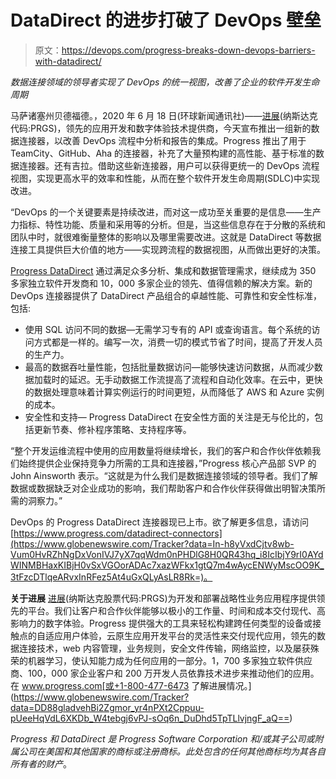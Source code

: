 # DataDirect 的进步打破了 DevOps 壁垒

> 原文：<https://devops.com/progress-breaks-down-devops-barriers-with-datadirect/>

*数据连接领域的领导者实现了 DevOps 的统一视图，改善了企业的软件开发生命周期*

马萨诸塞州贝德福德。，2020 年 6 月 18 日(环球新闻通讯社)——[进展](https://www.globenewswire.com/Tracker?data=WlO13dBYUKS7uhWxOANYwBQ__UCtWh6qCkv8-0ZmIv5S6hbmQI53vs6e-Dls_EBRVO3j7YQWzcFQcpE_Ucpa6Q==)(纳斯达克代码:PRGS)，领先的应用开发和数字体验技术提供商，今天宣布推出一组新的数据连接器，以改善 DevOps 流程中分析和报告的集成。Progress 推出了用于 TeamCity、GitHub、Aha 的连接器，补充了大量预构建的高性能、基于标准的数据连接器。还有吉拉。借助这些新连接器，用户可以获得更统一的 DevOps 流程视图，实现更高水平的效率和性能，从而在整个软件开发生命周期(SDLC)中实现改进。

“DevOps 的一个关键要素是持续改进，而对这一成功至关重要的是信息——生产力指标、特性功能、质量和采用等的分析。但是，当这些信息存在于分散的系统和团队中时，就很难衡量整体的影响以及哪里需要改进。这就是 DataDirect 等数据连接工具提供巨大价值的地方——实现跨流程的数据视图，从而做出更好的决策。

[Progress DataDirect](https://www.globenewswire.com/Tracker?data=WlO13dBYUKS7uhWxOANYwP281-kJzvo3AuBR6KUJh-c8ia0v4gU-vROMCs_rDxcXMIPtPoexOehSdha9ogD2QRVZa_TxRQsH_SjBn5BKwH20SL_nt7JKklbTJR4_5h-O) 通过满足众多分析、集成和数据管理需求，继续成为 350 多家独立软件开发商和 10，000 多家企业的领先、值得信赖的解决方案。新的 DevOps 连接器提供了 DataDirect 产品组合的卓越性能、可靠性和安全性标准，包括:

*   使用 SQL 访问不同的数据—无需学习专有的 API 或查询语言。每个系统的访问方式都是一样的。编写一次，消费一切的模式节省了时间，提高了开发人员的生产力。
*   最高的数据吞吐量性能，包括批量数据访问—能够快速访问数据，从而减少数据加载时的延迟。无手动数据工作流提高了流程和自动化效率。在云中，更快的数据处理意味着计算实例运行的时间更短，从而降低了 AWS 和 Azure 实例的成本。
*   安全性和支持— Progress DataDirect 在安全性方面的关注是无与伦比的，包括更新节奏、修补程序策略、支持程序等。

“整个开发运维流程中使用的应用数量将继续增长，我们的客户和合作伙伴依赖我们始终提供企业保持竞争力所需的工具和连接器，”Progress 核心产品部 SVP 的 John Ainsworth 表示。“这就是为什么我们是数据连接领域的领导者。我们了解数据或数据缺乏对企业成功的影响，我们帮助客户和合作伙伴获得做出明智决策所需的洞察力。”

DevOps 的 Progress DataDirect 连接器现已上市。欲了解更多信息，请访问[https://www.progress.com/datadirect-connectors](https://www.globenewswire.com/Tracker?data=In-h8yVxdCjtv8wb-Vum0HvRZhNgDxVonIVJ7yX7qqWdm0nPHDlG8H0QR43hq_i8IcIbjY9rI0AYdWINMBHaxKIBjH0vSxVGOorADAc7xazWFkx1gtQ7m4wAycENWyMscOO9K_3tFzcDTlqeARvxInRFez5At4uGxQLyAsLR8Rk=)。

**关于进展**
[进展](https://www.globenewswire.com/Tracker?data=WlO13dBYUKS7uhWxOANYwC90bPngpQxDO-8wRWbUoONUaqXSI-Et9REghri78gMziIvmKjNMR8g7O_G4yP8gig==)(纳斯达克股票代码:PRGS)为开发和部署战略性业务应用程序提供领先的平台。我们让客户和合作伙伴能够以极小的工作量、时间和成本交付现代、高影响力的数字体验。Progress 提供强大的工具来轻松构建跨任何类型的设备或接触点的自适应用户体验，云原生应用开发平台的灵活性来交付现代应用，领先的数据连接技术，web 内容管理，业务规则，安全文件传输，网络监控，以及屡获殊荣的机器学习，使认知能力成为任何应用的一部分。1，700 多家独立软件供应商、100，000 家企业客户和 200 万开发人员依靠技术进步来推动他们的应用。在 www.progress.com[或+1-800-477-6473 了解进展情况。](https://www.globenewswire.com/Tracker?data=DD88gladvehBi2Zgmor_yr4nPXt2Cppuu-pUeeHqVdL6XKDb_W4tebgj6vPJ-sOq6n_DuDhd5TpTLlvjngF_aQ==)

*Progress 和 DataDirect 是 Progress Software Corporation 和/或其子公司或附属公司在美国和其他国家的商标或注册商标。此处包含的任何其他商标均为其各自所有者的财产*。